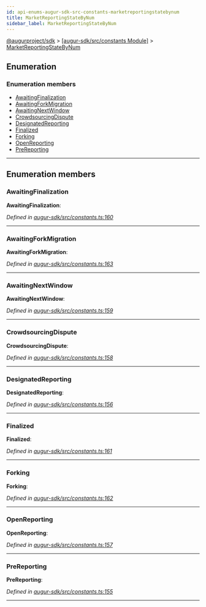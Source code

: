 ```yaml
---
id: api-enums-augur-sdk-src-constants-marketreportingstatebynum
title: MarketReportingStateByNum
sidebar_label: MarketReportingStateByNum
---
```


[@augurproject/sdk](api-readme.md) > [[augur-sdk/src/constants Module]](api-modules-augur-sdk-src-constants-module.md) > [MarketReportingStateByNum](api-enums-augur-sdk-src-constants-marketreportingstatebynum.md)

## Enumeration

### Enumeration members

* [AwaitingFinalization](api-enums-augur-sdk-src-constants-marketreportingstatebynum.md#awaitingfinalization)
* [AwaitingForkMigration](api-enums-augur-sdk-src-constants-marketreportingstatebynum.md#awaitingforkmigration)
* [AwaitingNextWindow](api-enums-augur-sdk-src-constants-marketreportingstatebynum.md#awaitingnextwindow)
* [CrowdsourcingDispute](api-enums-augur-sdk-src-constants-marketreportingstatebynum.md#crowdsourcingdispute)
* [DesignatedReporting](api-enums-augur-sdk-src-constants-marketreportingstatebynum.md#designatedreporting)
* [Finalized](api-enums-augur-sdk-src-constants-marketreportingstatebynum.md#finalized)
* [Forking](api-enums-augur-sdk-src-constants-marketreportingstatebynum.md#forking)
* [OpenReporting](api-enums-augur-sdk-src-constants-marketreportingstatebynum.md#openreporting)
* [PreReporting](api-enums-augur-sdk-src-constants-marketreportingstatebynum.md#prereporting)

---

## Enumeration members

<a id="awaitingfinalization"></a>

###  AwaitingFinalization

**AwaitingFinalization**: 

*Defined in [augur-sdk/src/constants.ts:160](https://github.com/AugurProject/augur/blob/0787bf1a23/packages/augur-sdk/src/constants.ts#L160)*

___
<a id="awaitingforkmigration"></a>

###  AwaitingForkMigration

**AwaitingForkMigration**: 

*Defined in [augur-sdk/src/constants.ts:163](https://github.com/AugurProject/augur/blob/0787bf1a23/packages/augur-sdk/src/constants.ts#L163)*

___
<a id="awaitingnextwindow"></a>

###  AwaitingNextWindow

**AwaitingNextWindow**: 

*Defined in [augur-sdk/src/constants.ts:159](https://github.com/AugurProject/augur/blob/0787bf1a23/packages/augur-sdk/src/constants.ts#L159)*

___
<a id="crowdsourcingdispute"></a>

###  CrowdsourcingDispute

**CrowdsourcingDispute**: 

*Defined in [augur-sdk/src/constants.ts:158](https://github.com/AugurProject/augur/blob/0787bf1a23/packages/augur-sdk/src/constants.ts#L158)*

___
<a id="designatedreporting"></a>

###  DesignatedReporting

**DesignatedReporting**: 

*Defined in [augur-sdk/src/constants.ts:156](https://github.com/AugurProject/augur/blob/0787bf1a23/packages/augur-sdk/src/constants.ts#L156)*

___
<a id="finalized"></a>

###  Finalized

**Finalized**: 

*Defined in [augur-sdk/src/constants.ts:161](https://github.com/AugurProject/augur/blob/0787bf1a23/packages/augur-sdk/src/constants.ts#L161)*

___
<a id="forking"></a>

###  Forking

**Forking**: 

*Defined in [augur-sdk/src/constants.ts:162](https://github.com/AugurProject/augur/blob/0787bf1a23/packages/augur-sdk/src/constants.ts#L162)*

___
<a id="openreporting"></a>

###  OpenReporting

**OpenReporting**: 

*Defined in [augur-sdk/src/constants.ts:157](https://github.com/AugurProject/augur/blob/0787bf1a23/packages/augur-sdk/src/constants.ts#L157)*

___
<a id="prereporting"></a>

###  PreReporting

**PreReporting**: 

*Defined in [augur-sdk/src/constants.ts:155](https://github.com/AugurProject/augur/blob/0787bf1a23/packages/augur-sdk/src/constants.ts#L155)*

___

